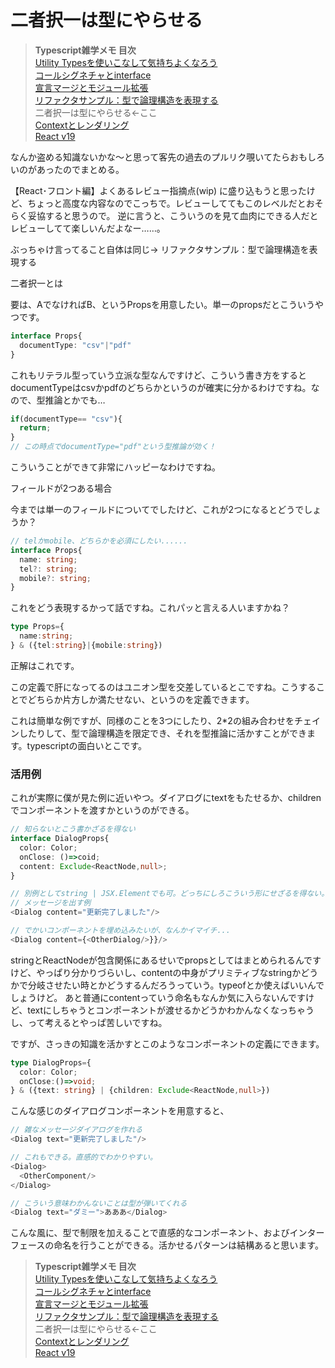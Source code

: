 # 二者択一は型にやらせる

> **Typescript雑学メモ 目次**<br>
> [Utility Typesを使いこなして気持ちよくなろう](./util.md)<br>
> [コールシグネチャとinterface](./call.md)<br>
> [宣言マージとモジュール拡張](./merge.md)<br>
> [リファクタサンプル：型で論理構造を表現する](./struct.md)<br>
> 二者択一は型にやらせる←ここ<br>
> [Contextとレンダリング](./context.md)
> <br>
> [React v19](./v19.md)

なんか盗める知識ないかな～と思って客先の過去のプルリク覗いてたらおもしろいのがあったのでまとめる。

【React･フロント編】よくあるレビュー指摘点(wip) に盛り込もうと思ったけど、ちょっと高度な内容なのでこっちで。レビューしててもこのレベルだとおそらく妥協すると思うので。
逆に言うと、こういうのを見て血肉にできる人だとレビューしてて楽しいんだよなー……。

ぶっちゃけ言ってること自体は同じ→
リファクタサンプル：型で論理構造を表現する 

二者択一とは

要は、AでなければB、というPropsを用意したい。単一のpropsだとこういうやつです。

```typescript
interface Props{
  documentType: "csv"|"pdf"
}
```
これもリテラル型っていう立派な型なんですけど、こういう書き方をするとdocumentTypeはcsvかpdfのどちらかというのが確実に分かるわけですね。なので、型推論とかでも…

```typescript
if(documentType== "csv"){
  return;
}
// この時点でdocumentType="pdf"という型推論が効く！
```
こういうことができて非常にハッピーなわけですね。

フィールドが2つある場合

今までは単一のフィールドについてでしたけど、これが2つになるとどうでしょうか？


```typescript
// telかmobile、どちらかを必須にしたい......
interface Props{
  name: string;
  tel?: string;
  mobile?: string;
}
```
これをどう表現するかって話ですね。これパッと言える人いますかね？

```typescript
type Props={
  name:string;
} & ({tel:string}|{mobile:string})
```
正解はこれです。

この定義で肝になってるのはユニオン型を交差しているとこですね。こうすることでどちらか片方しか満たせない、というのを定義できます。

これは簡単な例ですが、同様のことを3つにしたり、2*2の組み合わせをチェインしたりして、型で論理構造を限定でき、それを型推論に活かすことができます。typescriptの面白いとこです。

### 活用例

これが実際に僕が見た例に近いやつ。ダイアログにtextをもたせるか、childrenでコンポーネントを渡すかというのができる。


```typescript
// 知らないとこう書かざるを得ない
interface DialogProps{
  color: Color;
  onClose: ()=>coid;
  content: Exclude<ReactNode,null>;
}

// 別例としてstring | JSX.Elementでも可。どっちにしろこういう形にせざるを得ない。
// メッセージを出す例
<Dialog content="更新完了しました"/>

// でかいコンポーネントを埋め込みたいが、なんかイマイチ...
<Dialog content={<OtherDialog/>}}/>
```
stringとReactNodeが包含関係にあるせいでpropsとしてはまとめられるんですけど、やっぱり分かりづらいし、contentの中身がプリミティブなstringかどうかで分岐させたい時とかどうするんだろうっていう。typeofとか使えばいいんでしょうけど。
あと普通にcontentっていう命名もなんか気に入らないんですけど、textにしちゃうとコンポーネントが渡せるかどうかわかんなくなっちゃうし、って考えるとやっぱ苦しいですね。

 

ですが、さっきの知識を活かすとこのようなコンポーネントの定義にできます。


```typescript
type DialogProps={
  color: Color;
  onClose:()=>void;
} & ({text: string} | {children: Exclude<ReactNode,null>})
```
こんな感じのダイアログコンポーネントを用意すると、


```typescript
// 雑なメッセージダイアログを作れる
<Dialog text="更新完了しました"/>

// これもできる。直感的でわかりやすい。
<Dialog>
  <OtherComponent/>
</Dialog>

// こういう意味わかんないことは型が弾いてくれる
<Dialog text="ダミー">あああ</Dialog>
```
こんな風に、型で制限を加えることで直感的なコンポーネント、およびインターフェースの命名を行うことができる。活かせるパターンは結構あると思います。

> **Typescript雑学メモ 目次**<br>
> [Utility Typesを使いこなして気持ちよくなろう](./util.md)<br>
> [コールシグネチャとinterface](./call.md)<br>
> [宣言マージとモジュール拡張](./merge.md)<br>
> [リファクタサンプル：型で論理構造を表現する](./struct.md)<br>
> 二者択一は型にやらせる←ここ<br>
> [Contextとレンダリング](./context.md)
> <br>
> [React v19](./v19.md)
